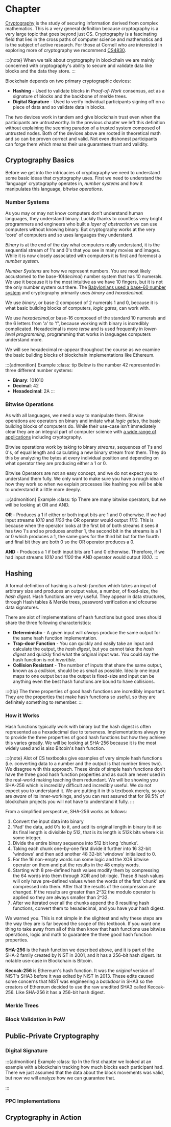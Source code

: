 # Chapter
[Cryptography](https://techterms.com/definition/cryptography) is the study of securing
information derived from complex mathematics. This is a very general definition because
cryptography is a very large topic that goes beyond just CS. Cryptography is a fascinating
field that lies in the cross paths of computer science and mathematics and is the 
subject of active research. For those at Cornell who are interested in exploring
more of cryptography we recommend [CS4830](https://cornellcswiki.gitlab.io/classes/CS4830.html).

:::{note}
When we talk about cryptography in blockchain we are mainly concerned with 
cryptography's ability to secure and validate data like blocks and the data they store.
:::

Blockchain depends on two primary cryptographic devices:
* **Hashing** - Used to validate blocks in *Proof-of-Work* consensus, act as a signature of blocks and the 
backbone of merkle trees.
* **Digital Signature** - Used to verify individual participants signing off on a piece
of data and so validate data in blocks.

The two devices work in tandem and give blockchain trust even when the participants are
untrustworthy. In the previous chapter we left this definition without explaining the 
seeming paradox of a trusted system composed of untrusted nodes. Both of the devices 
above are rooted in theoretical math and so can be proven correct and valid. Not even
dishonest participants can forge them which means their use guarantees trust and validity.

## Cryptography Basics
Before we get into the intricacies of cryptography we need to understand some basic 
ideas that cryptography uses. First we need to understand the 'language' cryptography
operates in, *number systems* and how it manipulates this language, *bitwise operations*.

### Number Systems
As you may or may not know computers don't understand human languages, they understand
binary. Luckily thanks to countless very bright programmers and engineers who 
built a *layer of abstraction* we can use computers without knowing binary. But 
cryptography works at the very 'core' of computers and so uses languages they understand.

*Binary* is at the end of the day what computers really understand, it is the 
sequential stream of 1's and 0's that you see in many movies and images. While it is
now closely associated with computers it is first and foremost a *number system*.

*Number Systems* are how we represent numbers. You are most likely accustomed to 
the base-10(*decimal*) number system that has 10 numerals. We use it because it is the most 
intuitive as we have 10 fingers, but it is not the only number system out there.
The [Babylonians used a base-60 number system](https://www.thoughtco.com/why-we-still-use-babylonian-mathematics-116679)
and cryptography primarily uses *binary* and *hexadecimal*.

We use *binary*, or base-2 composed of 2 numerals 1 and 0, because it is what basic
building blocks of computers, *logic gates*, can work with. 

We use *hexadecimal*,or base-16 composed of the standard 10 numerals and the 6 letters
from 'a' to 'f', because working with binary is incredibly complicated. Hexadecimal
is more *terse* and is used frequently in  *lower-level programming*, programming
that works in languages computers understand more. 

We will see hexadecimal re-appear throughout the course as we examine the basic building
blocks of blockchain implementations like Ethereum. 

:::{admonition} Example
:class: tip
Below is the number 42 represented in three different number systems:
* **Binary**: 101010
* **Decimal**: 42
* **Hexadecimal**: 2A
:::

### Bitwise Operations
As with all languages, we need a way to manipulate them. Bitwise operations are 
operators on binary and imitate what *logic gates*, the basic building blocks of 
computers do. While their use-case isn't immediately clear they are an integral part of
computer science with [a wide range of applications](https://stackoverflow.com/questions/2096916/real-world-use-cases-of-bitwise-operators) 
including cryptography.

Bitwise operations work by taking to binary *streams*, sequences of 1's and 0's, of
equal length and calculating a new binary stream from them. They do this by analyzing 
the bytes at every individual position and depending on what operator they are
producing either a 1 or 0.

Bitwise Operators are not an easy concept, and we do not expect you to understand 
them fully. We only want to make sure you have a rough idea of how they work so when
we explain processes like hashing you will be able to understand it a little more
deeply. 

:::{admonition} Example
:class: tip
There are many bitwise operators, but we will be looking at OR and AND. 

**OR** - Produces a 1 if either or both input bits are 1 and 0 otherwise. If we had 
input streams *1010* and *1100* the OR operator would output *1110*. This is because 
when the operator looks at the first bit of both streams it sees it has two 1's and 
so produces another 1, the second bit in the streams is a 1 or 0 which produces a 1, 
the same goes for the third bit but for the fourth and final bit they are both 0 so the 
OR operator produces a 0.

**AND** - Produces a 1 if both input bits are 1 and 0 otherwise. Therefore, if we 
had input streams *1010* and *1100* the AND operator would output *1000*.
:::

## Hashing
A formal definition of hashing is a *hash function* which takes an input of arbitrary
size and produces an output value, a number, of fixed-size, the *hash digest*. Hash functions
are very useful. They appear in data structures, through Hash tables & Merkle
trees, password verification and ofcourse data signatures. 

There are alot of implementations of hash functions but good ones should share the
three following characteristics:

* **Deterministic** - A given input will *always* produce the same output for the same
hash function implementation.
* **Trap-door Function** - You can quickly and easily take an input and calculate the 
output, the *hash digest*, but you cannot take the *hash digest* and quickly find
what the original input was. You could say the hash function is not *invertible*.
* **Collision Resistant** - The number of inputs that share the same output, known 
as a *collision*, should be as small as possible. Ideally one input maps to one output but as 
the output is fixed-size and input can be anything even the best hash functions are
bound to have collisions.

:::{tip}
The three properties of good hash functions are incredibly important. They are the 
properties that make hash functions so useful, so they are definitely something
to remember.
:::

### How it Works
Hash functions typically work with binary but the hash digest is often represented as 
a hexadecimal due to terseness. Implementations always try to provide the three
properties of good hash functions but how they achieve this varies greatly.
We will be looking at SHA-256 because it is the most widely used and 
is also Bitcoin's hash function.

:::{note}
Alot of CS textbooks give examples of very simple hash functions (i.e. converting data
to a number and the output is that number times two). We disagree with this approach.
These kinds of simple hash functions don't have the three good hash function properties and
as such are never used in the real-world making teaching them redundant. We will be showing
you SHA-256 which is incredibly difficult and incredibly useful. We do not expect you to understand it.
We are putting it in this textbook merely, so you are *aware* of its inner-workings, and you can rest 
assured that for 99.5% of blockchain projects you will not have to understand it fully.
:::

From a simplified perspective, SHA-256 works as follows:
1. Convert the input data into binary
2. 'Pad' the data, add 0's to it, and add its original length in binary to it so its
final length is divisible by 512, that is its length is 512k bits where k is some integer.
3. Divide the entire binary sequence into 512 bit long 'chunks'.
4. Taking each chunk one-by-one first divide it further into 16 32-bit 'windows' and then
add another 48 32-bit 'windows' initialized to 0.
5. For the 16 non-empty words run some logic and the XOR bitwise operator on them and 
put the results in the 48 empty words.
6. Starting with 8 pre-defined hash values modify them by compressing the 64 words into them
through XOR and bit-logic. These 8 hash values will only have pre-defined values when 
the words of the first 'chunk' are compressed into them. After that the results of the
compression are changed. If the results are greater than 2^32 the modulo operator is applied
so they are always smaller than 2^32.
7. After we iterated over all the chunks append the 8 resulting hash functions, convert
them to hexadecimal, and you have your hash digest.

We warned you. This is not simple in the slightest and why these steps are the way they
are is far beyond the scope of this textbook. If you want one thing to take away from
all of this then know that hash functions use bitwise operations, logic and math to guarantee
the three good hash function properties.

**SHA-256** is the hash function we described above, and it is part of the SHA-2 family
created by NIST in 2001, and it has a 256-bit hash digest. Its notable use-case in Blockchain
is Bitcoin. 

**Keccak-256** is Ethereum's hash function. It was the *original* version of NIST's 
SHA3 before it was edited by NIST in 2013. These edits caused some concerns that 
NIST was engineering a *backdoor* in SHA3 so the creators of Ethereum decided to use 
the raw unedited SHA3 called Keccak-256. Like SHA-256 it has a 256-bit hash digest.

### Merkle Trees

### Block Validation in PoW

## Public-Private Cryptography

### Digital Signature

:::{admonition} Example
:class: tip
In the first chapter we looked at an example with a blockchain tracking how much
blocks each participant had. There we just assumed that the data about the block 
movements was valid, but now we will analyze how we can guarantee that. 


:::


### PPC Implementations

## Cryptography in Action
